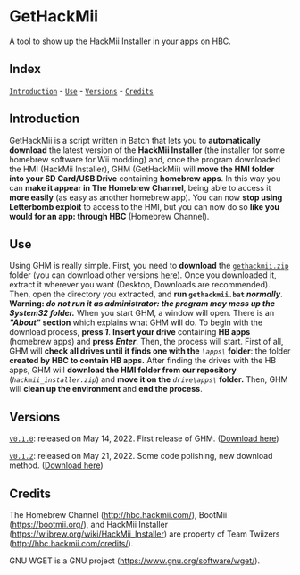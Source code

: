 # GetHackMii
A tool to show up the HackMii Installer in your apps on HBC.

## Index
[`Introduction`](https://github.com/franzageek/GetHackMii/master/README.md#introduction) - [`Use`](https://github.com/franzageek/GetHackMii/master/README.md#use) - [`Versions`](https://github.com/franzageek/GetHackMii/master/README.md#versions) - [`Credits`](https://github.com/franzageek/GetHackMii/master/README.md#credits)

## Introduction
GetHackMii is a script written in Batch that lets you to **automatically download** the latest version of the **HackMii Installer** (the installer for some homebrew software for Wii modding) and, once the program downloaded the HMI (HackMii Installer), GHM (GetHackMii) will **move the HMI folder into your SD Card/USB Drive** containing **homebrew apps**. In this way you can **make it appear in The Homebrew Channel**, being able to access it **more easily** (as easy as another homebrew app). 
You can now **stop using Letterbomb exploit** to access to the HMI, but you can now do so **like you would for an app: through HBC** (Homebrew Channel).

## Use
Using GHM is really simple.
First, you need to **download** the [`gethackmii.zip`](https://github.com/franzageek/GetHackMii/releases/download/v0.1.2-beta/gethackmii_v0.1.2.zip) folder (you can download other versions [here](https://github.com/franzageek/GetHackMii/releases/)). Once you downloaded it, extract it wherever you want (Desktop, Downloads are recommended).
Then, open the directory you extracted, and **run `gethackmii.bat` *normally***. 
**Warning: *do not run it as administrator: the program may mess up the System32 folder.***
When you start GHM, a window will open. There is an ***"About"* section** which explains what GHM will do. To begin with the download process, **press *1***.
**Insert your drive** containing **HB apps** (homebrew apps) and **press *Enter***.
Then, the process will start. First of all, GHM will **check all drives until it finds one with the** *`\apps\`* **folder**: the folder **created by HBC to contain HB apps.**
After finding the drives with the HB apps, GHM will **download the HMI folder from our repository** (*`hackmii_installer.zip`*) and **move it on the** *`drive\apps\`* **folder.**
Then, GHM will **clean up the environment** and **end the process**.

## Versions
[`v0.1.0`](https://github.com/franzageek/GetHackMii/tree/master/versions/0.1.0): released on May 14, 2022. First release of GHM. ([Download here](https://github.com/franzageek/GetHackMii/releases/download/v0.1.0-beta/gethackmii_v0.1.0.zip))

[`v0.1.2`](https://github.com/franzageek/GetHackMii/tree/master/versions/0.1.2): released on May 21, 2022. Some code polishing, new download method.  ([Download here](https://github.com/franzageek/GetHackMii/releases/download/v0.1.2-beta/gethackmii_v0.1.2.zip))

## Credits
The Homebrew Channel (http://hbc.hackmii.com/), BootMii (https://bootmii.org/), and HackMii Installer (https://wiibrew.org/wiki/HackMii_Installer) are property of Team Twiizers (http://hbc.hackmii.com/credits/).

GNU WGET is a GNU project (https://www.gnu.org/software/wget/).
